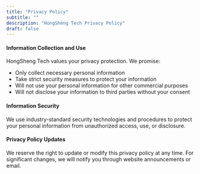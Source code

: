 ```yaml
---
title: "Privacy Policy"
subtitle: ""
description: "HongSheng Tech Privacy Policy"
draft: false
---
```


#### Information Collection and Use

HongSheng Tech values your privacy protection. We promise:

- Only collect necessary personal information
- Take strict security measures to protect your information
- Will not use your personal information for other commercial purposes
- Will not disclose your information to third parties without your consent

#### Information Security

We use industry-standard security technologies and procedures to protect your personal information from unauthorized access, use, or disclosure.

#### Privacy Policy Updates

We reserve the right to update or modify this privacy policy at any time. For significant changes, we will notify you through website announcements or email.
